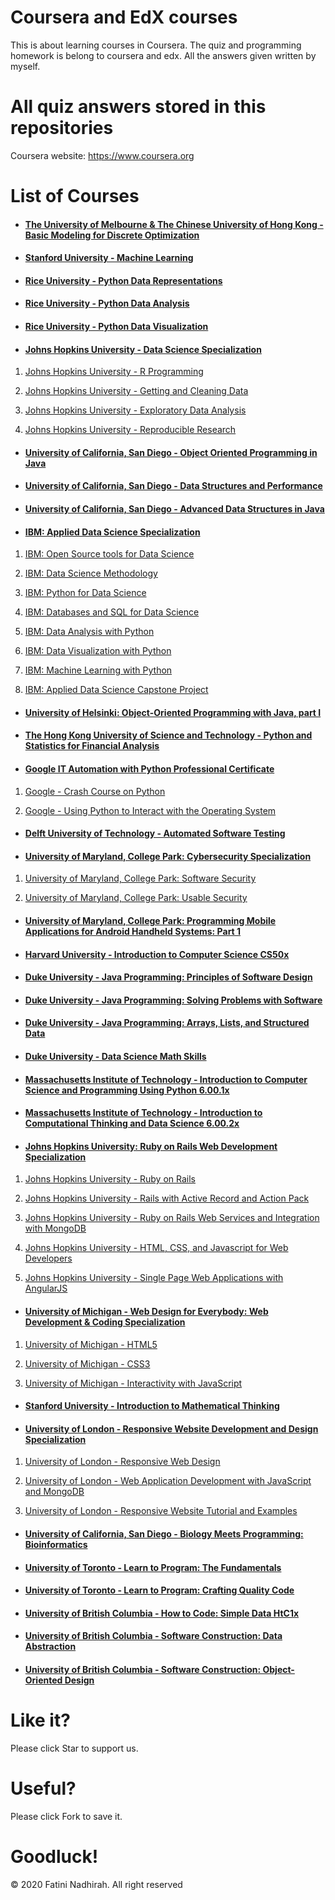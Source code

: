 # Coursera and EdX courses
This is about learning courses in Coursera. The quiz and programming homework is belong to coursera and edx. All the answers given written by myself.

# All quiz answers stored in this repositories

Coursera website: https://www.coursera.org

# List of Courses
- #### [The University of Melbourne & The Chinese University of Hong Kong - Basic Modeling for Discrete Optimization](./The%20University%20of%20Melbourne%20-%20Basic%20Modeling%20for%20Discrete%20Optimization.rar)
- #### [Stanford University - Machine Learning](./Stanford%20University%20-%20Machine%20Learning)
- #### [Rice University - Python Data Representations](./Rice-Python%20Data%20Representations)

- #### [Rice University - Python Data Analysis](./Rice-Python%20Data%20Analysis)

- #### [Rice University - Python Data Visualization](./Rice-Python%20Data%20Visualization)

- #### [Johns Hopkins University - Data Science Specialization](./Johns%20Hopkins%20University%20-%20Data%20Science%20Specialization)

1. [Johns Hopkins University - R Programming](./Johns%20Hopkins%20University%20-%20Data%20Science%20Specialization/Johns%20Hopkins%20University%20-%20R%20Programming)

2. [Johns Hopkins University - Getting and Cleaning Data](./Johns%20Hopkins%20University%20-%20Data%20Science%20Specialization/Johns%20Hopkins%20University%20-%20Getting%20and%20Cleaning%20Data)

3. [Johns Hopkins University - Exploratory Data Analysis](./Johns%20Hopkins%20University%20-%20Data%20Science%20Specialization/Johns%20Hopkins%20University%20-%20Exploratory%20Data%20Analysis)

4. [Johns Hopkins University - Reproducible Research](./Johns%20Hopkins%20University%20-%20Data%20Science%20Specialization/Johns%20Hopkins%20University%20-%20Reproducible%20Research)

- #### [University of California, San Diego - Object Oriented Programming in Java](./UCSD%20Object%20Oriented%20Programming%20in%20Java)

- #### [University of California, San Diego - Data Structures and Performance](./UCSD%20Data%20Structures%20and%20Performance)

- #### [University of California, San Diego - Advanced Data Structures in Java](./UCSD%20Advanced%20Data%20Structures%20in%20Java)

- #### [IBM: Applied Data Science Specialization](./Applied%20Data%20Science%20Specialization%20IBM)

1. [IBM: Open Source tools for Data Science](./Applied%20Data%20Science%20Specialization%20IBM/IBM%20-%20Open%20Source%20tools%20for%20Data%20Science)

2. [IBM: Data Science Methodology](./Applied%20Data%20Science%20Specialization%20IBM/IBM%20-%20Data%20Science%20Methodology)

3. [IBM: Python for Data Science](./Applied%20Data%20Science%20Specialization%20IBM/IBM%20-%20Python%20for%20Data%20Science)
4. [IBM: Databases and SQL for Data Science](./Applied%20Data%20Science%20Specialization%20IBM/IBM%20-%20Databases%20and%20SQL%20for%20Data%20Science)

5. [IBM: Data Analysis with Python](./Applied%20Data%20Science%20Specialization%20IBM/IBM%20-%20Data%20Analysis%20with%20Python)

6. [IBM: Data Visualization with Python](.Applied%20Data%20Science%20Specialization%20IBM/IBM%20-%20Data%20Visualization%20with%20Python/)

7. [IBM: Machine Learning with Python](./Applied%20Data%20Science%20Specialization%20IBM/IBM%20-%20Machine%20Learning%20with%20Python)

8. [IBM: Applied Data Science Capstone Project](./Applied%20Data%20Science%20Specialization%20IBM/IBM%20-%20Applied%20Data%20Science%20Capstone%20Project)

- #### [University of Helsinki: Object-Oriented Programming with Java, part I](./Object%20Oriented%20Programming%20with%20Java%20pt1%20University%20of%20Helsinki%20moocfi)

- #### [The Hong Kong University of Science and Technology - Python and Statistics for Financial Analysis](./HKUST%20%20-%20Python%20and%20Statistics%20for%20Financial%20Analysis)

- #### [Google IT Automation with Python Professional Certificate](./)

1. [Google - Crash Course on Python](./)

2. [Google - Using Python to Interact with the Operating System](./)

- #### [Delft University of Technology - Automated Software Testing](./)
- #### [University of Maryland, College Park: Cybersecurity Specialization](./)

1. [University of Maryland, College Park: Software Security](./)

2. [University of Maryland, College Park: Usable Security](./)

- #### [University of Maryland, College Park: Programming Mobile Applications for Android Handheld Systems: Part 1](./)

- #### [Harvard University - Introduction to Computer Science CS50x](./)

- #### [Duke University - Java Programming: Principles of Software Design](./)

- #### [Duke University - Java Programming: Solving Problems with Software](./)

- #### [Duke University - Java Programming: Arrays, Lists, and Structured Data](./)

- #### [Duke University - Data Science Math Skills](./)
- #### [Massachusetts Institute of Technology - Introduction to Computer Science and Programming Using Python 6.00.1x](./)

- #### [Massachusetts Institute of Technology - Introduction to Computational Thinking and Data Science 6.00.2x](./)
- #### [Johns Hopkins University: Ruby on Rails Web Development Specialization](./)
1. [Johns Hopkins University - Ruby on Rails](./)

2. [Johns Hopkins University - Rails with Active Record and Action Pack](./)
3. [Johns Hopkins University - Ruby on Rails Web Services and Integration with MongoDB](./)

4. [Johns Hopkins University - HTML, CSS, and Javascript for Web Developers](./)
5. [Johns Hopkins University - Single Page Web Applications with AngularJS](./)

- #### [University of Michigan - Web Design for Everybody: Web Development & Coding Specialization](./)

1. [University of Michigan - HTML5](./)

2. [University of Michigan - CSS3](./)

3. [University of Michigan -  Interactivity with JavaScript](./)

- #### [Stanford University - Introduction to Mathematical Thinking](./)

- #### [University of London - Responsive Website Development and Design Specialization](./)

1. [University of London - Responsive Web Design](./)

2. [University of London - Web Application Development with JavaScript and MongoDB](./)

3. [University of London - Responsive Website Tutorial and Examples](./)
- #### [University of California, San Diego - Biology Meets Programming: Bioinformatics](./)
- #### [University of Toronto - Learn to Program: The Fundamentals](./)

- #### [University of Toronto - Learn to Program: Crafting Quality Code](./)
- #### [University of British Columbia - How to Code: Simple Data HtC1x](./)

- #### [University of British Columbia - Software Construction: Data Abstraction](./)

- #### [University of British Columbia - Software Construction: Object-Oriented Design](./)



 # Like it? 
  Please click Star to support us.
  
 # Useful?
  Please click Fork to save it.
  
 # Goodluck!



© 2020 Fatini Nadhirah. All right reserved
